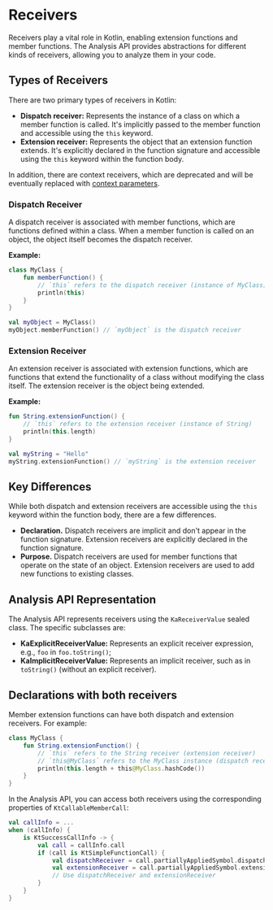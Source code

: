 # Receivers

Receivers play a vital role in Kotlin, enabling extension functions and member functions. The Analysis API
provides abstractions for different kinds of receivers, allowing you to analyze them in your code.

## Types of Receivers

There are two primary types of receivers in Kotlin:

* **Dispatch receiver:** Represents the instance of a class on which a member function is called. It's implicitly passed
  to the member function and accessible using the `this` keyword.
* **Extension receiver:** Represents the object that an extension function extends. It's explicitly declared in the
  function signature and accessible using the `this` keyword within the function body.

In addition, there are context receivers, which are deprecated and will be eventually replaced with
[context parameters](https://github.com/Kotlin/KEEP/blob/context-parameters/proposals/context-parameters.md).

### Dispatch Receiver

A dispatch receiver is associated with member functions, which are functions defined within a class. When a member
function is called on an object, the object itself becomes the dispatch receiver.

**Example:**

```kotlin
class MyClass {
    fun memberFunction() {
        // `this` refers to the dispatch receiver (instance of MyClass)
        println(this)
    }
}

val myObject = MyClass()
myObject.memberFunction() // `myObject` is the dispatch receiver
```

### Extension Receiver

An extension receiver is associated with extension functions, which are functions that extend the functionality of a
class without modifying the class itself. The extension receiver is the object being extended.

**Example:**

```kotlin
fun String.extensionFunction() {
    // `this` refers to the extension receiver (instance of String)
    println(this.length)
}

val myString = "Hello"
myString.extensionFunction() // `myString` is the extension receiver
```

## Key Differences

While both dispatch and extension receivers are accessible using the `this` keyword within the function body, there
are a few differences.

* **Declaration.** Dispatch receivers are implicit and don't appear in the function signature. Extension receivers are
  explicitly declared in the function signature.
* **Purpose.** Dispatch receivers are used for member functions that operate on the state of an object. Extension
  receivers are used to add new functions to existing classes.

## Analysis API Representation

The Analysis API represents receivers using the `KaReceiverValue` sealed class. The specific subclasses are:

* **KaExplicitReceiverValue:** Represents an explicit receiver expression, e.g., `foo` in `foo.toString()`;
* **KaImplicitReceiverValue:** Represents an implicit receiver, such as in `toString()` (without an explicit receiver).

## Declarations with both receivers

Member extension functions can have both dispatch and extension receivers. For example:

```kotlin
class MyClass {
    fun String.extensionFunction() {
        // `this` refers to the String receiver (extension receiver)
        // `this@MyClass` refers to the MyClass instance (dispatch receiver)
        println(this.length + this@MyClass.hashCode())
    }
}
```

In the Analysis API, you can access both receivers using the corresponding properties of `KtCallableMemberCall`:

```kotlin
val callInfo = ...
when (callInfo) {
    is KtSuccessCallInfo -> {
        val call = callInfo.call
        if (call is KtSimpleFunctionCall) {
            val dispatchReceiver = call.partiallyAppliedSymbol.dispatchReceiver
            val extensionReceiver = call.partiallyAppliedSymbol.extensionReceiver
            // Use dispatchReceiver and extensionReceiver
        }
    }
}
```